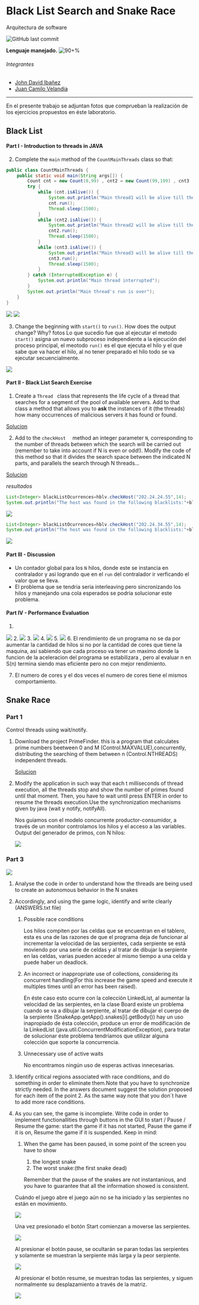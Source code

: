 # Black List Search and Snake Race
Arquitectura de software


![GitHub last commit](https://img.shields.io/github/last-commit/CrkJohn/Laboratorio3.svg?style=for-the-badge)

**Lenguaje manejado.**     ![90+%]( https://img.shields.io/github/languages/top/crkJohn/Laboratorio3.svg?style=for-the-badge&colorB=blue)

###### Integrantes
- [John David Ibañez](https://github.com/CrkJohn)
- [Juan Camilo Velandia](https://github.com/jcamilovelandiab)
------------

En el presente trabajo se adjuntan fotos que comprueban la realización de los ejercicios propuestos en éste laboratorio.

## Black List
#### Part I - Introduction to threads in JAVA
2. Complete the ```main``` method of the ```CountMainThreads``` class so that: 

```java
public class CountMainThreads {
	public static void main(String args[]) {
		Count cnt = new Count(0,99) , cnt2 = new Count(99,199) , cnt3  = new Count(200,299);
		try {
			while (cnt.isAlive()) {
				System.out.println("Main thread1 will be alive till the child thread is live");
				cnt.run();
				Thread.sleep(1500);
			}
			while (cnt2.isAlive()) {
				System.out.println("Main thread2 will be alive till the child thread is live");
				cnt2.run();
				Thread.sleep(1500);
			}
			while (cnt3.isAlive()) {
				System.out.println("Main thread3 will be alive till the child thread is live");
				cnt3.run();
				Thread.sleep(1500);
			}
		} catch (InterruptedException e) {
			System.out.println("Main thread interrupted");
		}
		System.out.println("Main thread's run is over");
	}
}
```
![](https://github.com/CrkJohn/Laboratorio3/blob/master/Foticos/PartI-2.PNG)
![](https://github.com/CrkJohn/Laboratorio3/blob/master/Foticos/PartI-2.2.PNG)


3. Change the beginning with ```start()```  to ```run()```. How does the output change? Why?
fotos
Lo que sucedio fue que al ejecutar el metodo ```start()``` asigna un nuevo subproceso independiente a la ejecución del proceso principal, el meotodo ```run()```  es el que ejecuta el hilo y el que sabe que va hacer el hilo, al no tener preparado el hilo todo  se va ejecutar secuencialmente.

![](https://github.com/CrkJohn/Laboratorio3/blob/master/Foticos/PartI-3.PNG)

#### Part II - Black List Search Exercise
1. Create a  ```Thread ``` class that represents the life cycle of a thread that searches for a segment of the pool of available servers. Add to that class a method that allows you to **ask** the instances of it (the threads) how many occurrences of malicious servers it has found or found.

 [Solucion](https://github.com/CrkJohn/Laboratorio3/blob/master/src/main/java/edu/eci/arsw/threads/LifeCycleThread.java)
 
2. Add to the   ```checkHost  ``` method an integer parameter   ```N```, corresponding to the number of threads between which the search will be carried out (remember to take into account if N is even or odd!). Modify the code of this method so that it divides the search space between the indicated N parts, and parallels the search through N threads... 

[Solucion ](https://github.com/CrkJohn/Laboratorio3/blob/master/src/main/java/edu/eci/arsw/blacklistvalidator/HostBlackListsValidator.java)

*resultados*
```java
List<Integer> blackListOcurrences=hblv.checkHost("202.24.24.55",14);
System.out.println("The host was found in the following blacklists:"+blackListOcurrences);
```
![](https://github.com/CrkJohn/Laboratorio3/blob/master/Foticos/resultadoBlackListVacia.PNG) 
```java 
List<Integer> blackListOcurrences=hblv.checkHost("202.24.34.55",14);
System.out.println("The host was found in the following blacklists:"+blackListOcurrences);
 ```
 
 ![](https://github.com/CrkJohn/Laboratorio3/blob/master/Foticos/resultadoBlackListLlena.PNG)


#### Part III - Discussion
- Un contador global para los ```N``` hilos, donde este se instancia en contralador y asi logrando que en el ```run```  del contralador ir verficando el valor que se lleva.
- El problema que se tendria seria  interleaving pero sincronizando los hilos y manejando una cola esperados se podria solucionar este problema.

#### Part IV - Performance Evaluation 
1.
![](https://github.com/CrkJohn/Laboratorio3/blob/master/Foticos/1Thread.PNG)
2.
![](https://github.com/CrkJohn/Laboratorio3/blob/master/Foticos/2Thread.PNG)
3.
![](https://github.com/CrkJohn/Laboratorio3/blob/master/Foticos/3Thread.PNG)
4.
![](https://github.com/CrkJohn/Laboratorio3/blob/master/Foticos/50Thread.PNG)
5. 
![](https://github.com/CrkJohn/Laboratorio3/blob/master/Foticos/100Thread.PNG)
6. El rendimiento de un programa no se da por aumentar la cantidad de hilos si no por la cantidad de cores que tiene la maquina, así sabiendo que cada proceso va tener un maximo donde la funcion de la aceleracion del programa se estabilizara , pero al evaluar n en S(n)
termina siendo mas eficiente pero no con mejor rendimiento.

7. El numero de cores y el dos veces el numero de cores tiene el mismos comportamiento.


## Snake Race

### Part 1
Control threads using wait/notify.
1. Download the project PrimeFinder. this is a program that calculates prime numbers beetween 0 and M (Control.MAXVALUE),concurrently, distributing the searching of them between n (Control.NTHREADS) independent threads.

	[Solucion](https://github.com/CrkJohn/Laboratorio3/blob/master/src/main/java/edu/eci/arsw/primefinder/Control.java)

2. Modify the application in such way that each t milliseconds of thread execution, all the threads stop and show the number of primes found until that moment. Then, you have to wait until press ENTER in order to resume the threads execution.Use the synchronization mechanisms given by java (wait y notify, notifyAll).

    Nos guiamos con el modelo concurrente productor-consumidor, a través de un monitor controlamos los hilos y el acceso a las variables.
    Output del generador de primos, con N hilos:
    
    ![](https://github.com/CrkJohn/Laboratorio3/blob/master/img/SnakeRacePart1_2_2.PNG)
    
    
### Part 3

![](https://github.com/CrkJohn/Laboratorio3/blob/master/img/SnakeRaceGame.PNG)

1. Analyse the code in order to understand how the threads are being used to create an autonomous behavior in the N snakes
2. Accordingly, and using the game logic, identify and write clearly (ANSWERS.txt file)
    1. Possible race conditions
    
        Los hilos compiten por las celdas que se encuentran en el tablero,
        esta es una de las razones de que el programa deja de funcionar
        al incrementar la velocidad de las serpientes, cada serpiente se está
        moviendo por una serie de celdas y al tratar de dibujar la serpiente
        en las celdas, varias pueden acceder al mismo tiempo a una celda y puede
        haber un deadlock.

    2. An incorrect or inappropriate use of collections, considering its concurrent handling(For this increase the game speed and execute it multiples times until an error has been raised).
    
        En éste caso esto ocurre con la colección LinkedList, al aumentar la velocidad de las serpientes, en la clase Board existe un problema cuando se va a dibujar la serpiente, al tratar de dibujar el cuerpo de la serpiente (SnakeApp.getApp().snakes[i].getBody()) hay un uso inapropiado de ésta colección, produce un error de modificación de la LinkedList (java.util.ConcurrentModificationException), para tratar de solucionar éste problema tendríamos que utilizar alguna colección que soporte la concurrencia.
    
    3. Unnecessary use of active waits
    
        No encontramos ningún uso de esperas activas innecesarias.
    
3. Identify critical regions associated with race conditions, and do something in order to eliminate them.Note that you have to synchronize strictly needed. In the answers document suggest the solution proposed for each item of the point 2. As the same way note that you don´t have to add more race conditions.

4. As you can see, the game is incomplete. Write code in order to implement functionallities through buttons in the GUI to start / Pause / Resume the game: start the game if it has not started, Pause the game if it is on, Resume the game if it is suspended. Keep in mind:

    1. When the game has been paused, in some point of the screen you have to show 
        1. the longest snake
        2. The worst snake:(the first snake  dead)
        
        Remember that the pause of the snakes are not instantanious, and you have to guarantee that all the information showed is 		consistent.
    
    Cuándo el juego abre el juego aún no se ha iniciado y las serpientes no están en movimiento.
    
    ![](https://github.com/CrkJohn/Laboratorio3/blob/master/img/SnakeRaceStart.PNG)
    
    Una vez presionado el botón Start comienzan a moverse las serpientes.
    
    ![](https://github.com/CrkJohn/Laboratorio3/blob/master/img/SnakeRaceStart2.PNG)
    
    Al presionar el botón pause, se ocultarán se paran todas las serpientes y solamente se muestran la serpiente más larga y la peor serpiente.
    
    ![](https://github.com/CrkJohn/Laboratorio3/blob/master/img/SnakePause.PNG)
    
    Al presionar el botón resume, se muestran todas las serpientes, y siguen
    normalmente su desplazamiento a través de la matriz.
    
    ![](https://github.com/CrkJohn/Laboratorio3/blob/master/img/SnakeResume.PNG)
	

